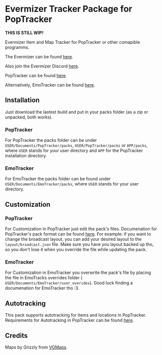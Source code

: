 # Evermizer Tracker Package for PopTracker

**THIS IS STILL WIP!**

Evermizer Item and Map Tracker for PopTracker or other comapible programms.

The Evermizer can be found [here](https://evermizer.com).

Also join the Evermizer Discord [here](https://discord.gg/MSJqgMtGY2).

PopTracker can be found [here](https://github.com/black-sliver/PopTracker/releases).

Alternatively, EmoTracker can be found [here](https://emotracker.net).

## Installation

Just download the lastest build and put in your packs folder (as a zip or unpacked, both works).

### PopTracker

For PopTracker the packs folder can be under `USER/Documents/PopTracker/packs`, `USER/PopTracker/packs` or `APP/packs`,
where `USER` stands for your user directory and `APP` for the PopTracker installation directory.

### EmoTracker

For EmoTracker the packs folder can be found under `USER/Documents/EmoTracker/packs`, where `USER` stands for your user
directory.

## Customization

### PopTracker

For Customization in PopTracker just edit the pack's files. Documenation for PopTracker's pack format can be
found [here](https://github.com/black-sliver/PopTracker/blob/master/doc/PACKS.md).
For example: if you want to change the broadcast layout, you can add your desired layout to the `layout/broadcast.json`
file.
Make sure you have you layout backed up tho, so you don't lose it when you override the file while updating the pack.

### EmoTracker

For Customization in EmoTracker you overwrite the pack's file by placing the file in EmoTracks overrides folder (
`USER/Documents/EmoTracker/user_overides`). Good luck finding a documenation for EmoTracker tho :3.

## Autotracking

This pack supports autotracking for items and locations in PopTracker. Requirements for Autotracking in PopTracker can
be found [here](https://github.com/black-sliver/PopTracker/#auto-tracking).

## Credits

Maps by Grizzly from [VGMaps](https://www.vgmaps.com/Atlas/SuperNES/index.htm#SecretOfEvermore).
